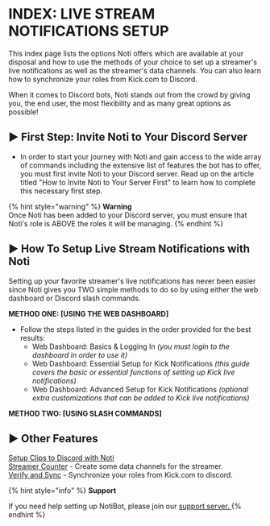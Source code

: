 # INDEX: LIVE STREAM NOTIFICATIONS SETUP

This index page lists the options Noti offers which are available at your disposal and how to use the methods of your choice to set up a streamer's live notifications as well as the streamer's data channels. You can also learn how to synchronize your roles from Kick.com to Discord.

When it comes to Discord bots, Noti stands out from the crowd by giving you, the end user, the most flexibility and as many great options as possible! 

## ► First Step: Invite Noti to Your Discord Server

<!--First Step: Add Noti by inviting it to your Discord server. -->
  * In order to start your journey with Noti and gain access to the wide array of commands including the extensive list of features the bot has to offer, you must first invite Noti to your Discord server. Read up on the article titled "How to Invite Noti to Your Server First" to learn how to complete this necessary first step.

{% hint style="warning" %} **Warning** \
Once Noti has been added to your Discord server, you must ensure that Noti's role is ABOVE the roles it will be managing.
{% endhint %}

## ► How To Setup Live Stream Notifications with Noti

Setting up your favorite streamer's live notifications has never been easier since Noti gives you TWO simple methods to do so by using either the web dashboard or Discord slash commands.

**METHOD ONE: [USING THE WEB DASHBOARD]** 
 * Follow the steps listed in the guides in the order provided for the best results:
    * Web Dashboard: Basics & Logging In *(you must login to the dashboard in order to use it)*
    * Web Dashboard: Essential Setup for Kick Notifications *(this guide covers the basic or essential functions of setting up Kick live notifications)*
    * Web Dashboard: Advanced Setup for Kick Notifications *(optional extra customizations that can be added to Kick live notifications)*

**METHOD TWO: [USING SLASH COMMANDS]** 

<!--
[Web Dashboard: Basics & Logging In](setup/dashboard/dashboard.md) \
[Web Dashboard: Essential Setup for Kick Notifications](setup/dashboard/dashboard-setup-for-kick.md) \
[Web Dashboard: Advanced Setup for Kick Notifications](setup/dashboard/dashboard-advanced-setup-for-kick.md)
-->

<!--
[Slash Commmands: Essential Setup for Kick Notifications](setup/setup/streamer.md) \
[Slash Commands: Advanced Setup for Kick Notifications](setup/setup/streamer-setup-advanced-slash-commands.md)
-->
<!--
[Streamer Setup (using slash commands) ](streamer.md)- Setup a streamer using Noti's slash command interface. \
[Streamer Setup (using web dashboard) ](streamer-setup-web-dashboard.md)- Setup a streamer using Noti's web dashboard interface. \
-->


## ► Other Features
[Setup Clips to Discord with Noti](setup-clips-to-discord-with-noti.md) \
[Streamer Counter](streamer-counter.md) - Create some data channels for the streamer. \
[Verify and Sync](../../verify-and-sync.md) - Synchronize your roles from Kick.com to discord.

{% hint style="info" %}
**Support**

If you need help setting up NotiBot, please join our [support server. ](https://discord.com/invite/xq6F6ZkUte)
{% endhint %}
